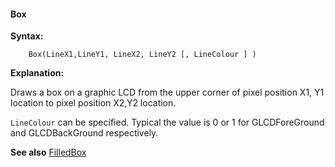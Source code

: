 <div class="section">

<div class="titlepage">

<div>

<div>

#### <span id="_box"></span>Box

</div>

</div>

</div>

<span class="strong">**Syntax:**</span>

``` screen
    Box(LineX1,LineY1, LineX2, LineY2 [, LineColour ] )
```

<span class="strong">**Explanation:**</span>

Draws a box on a graphic LCD from the upper corner of pixel position X1,
Y1 location to pixel position X2,Y2 location.

`LineColour` can be specified. Typical the value is 0 or 1 for
GLCDForeGround and GLCDBackGround respectively.

<span class="strong">**See also**</span>
<a href="_filledbox.html" class="link" title="FilledBox">FilledBox</a>

</div>
